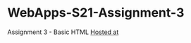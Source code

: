 # WebApps-S21-Assignment-3
Assignment 3 - Basic HTML
[Hosted at](https://github.com/44-563-Web-Apps-S21/webapps-s21-assignment-3-NaveenTanuku/blob/main/index.html)
